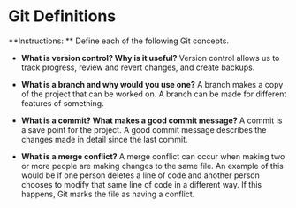 # Git Definitions

**Instructions: ** Define each of the following Git concepts.

* **What is version control?  Why is it useful?** Version control allows us to track progress, review and revert changes, and create backups.

* **What is a branch and why would you use one?** A branch makes a copy of the project that can be worked on. A branch can be made for different features of something. 

* **What is a commit? What makes a good commit message?** A commit is a save point for the project. A good commit message describes the changes made in detail since the last commit. 

* **What is a merge conflict?** A merge conflict can occur when making two or more people are making changes to the same file. An example of this would be if one person deletes a line of code and another person chooses to modify that same line of code in a different way. If this happens, Git marks the file as having a conflict. 